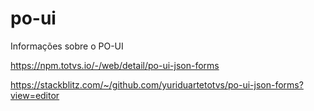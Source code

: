 # po-ui
Informações sobre o PO-UI

https://npm.totvs.io/-/web/detail/po-ui-json-forms

https://stackblitz.com/~/github.com/yuriduartetotvs/po-ui-json-forms?view=editor
